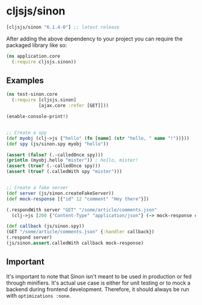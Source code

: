 # cljsjs/sinon

[](dependency)
```clojure
[cljsjs/sinon "6.1.4-0"] ;; latest release
```
[](/dependency)

After adding the above dependency to your project you can require the packaged library like so:

```clojure
(ns application.core
  (:require cljsjs.sinon))
```

## Examples

```clojure
(ns test-sinon.core
  (:require [cljsjs.sinon]
            [ajax.core :refer [GET]]))

(enable-console-print!)


;; Create a spy
(def myobj (clj->js {"hello" (fn [name] (str "hello, " name "!"))}))
(def spy (js/sinon.spy myobj "hello"))

(assert (false? (.-calledOnce spy)))
(println (myobj.hello "mister")) ; hello, mister!
(assert (true? (.-calledOnce spy)))
(assert (true? (.calledWith spy "mister")))


;; Create a fake server
(def server (js/sinon.createFakeServer))
(def mock-response [{"id" 12 "comment" "Hey there"}])

(.respondWith server "GET" "/some/article/comments.json"
  (clj->js [200 {"Content-Type" "application/json"} (-> mock-response clj->js js/JSON.stringify)]))

(def callback (js/sinon.spy))
(GET "/some/article/comments.json" {:handler callback})
(.respond server)
(js/sinon.assert.calledWith callback mock-response)
```

## Important

It's important to note that Sinon isn't meant to be used in production or fed through minifiers. It's actual use case is either for unit testing or to mock a backend during frontend development. Therefore, it should always be run with `optimizations :none`.
